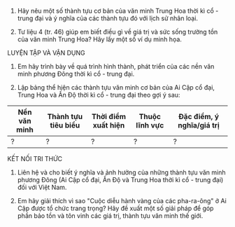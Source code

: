 1. Hãy nêu một số thành tựu cơ bản của văn minh Trung Hoa thời kì cổ - trung đại và ý nghĩa của các thành tựu đó với lịch sử nhân loại.

2. Tư liệu 4 (tr. 46) giúp em biết điều gì về giá trị và sức sống trường tồn của văn minh Trung Hoa? Hãy lấy một số ví dụ minh họa.

LUYỆN TẬP VÀ VẬN DỤNG

1. Em hãy trình bày về quá trình hình thành, phát triển của các nền văn minh phương Đông thời kì cổ - trung đại.

2. Lập bảng thể hiện các thành tựu văn minh cơ bản của Ai Cập cổ đại, Trung Hoa và Ấn Độ thời kì cổ - trung đại theo gợi ý sau:

Nền văn minh | Thành tựu tiêu biểu | Thời điểm xuất hiện | Thuộc lĩnh vực | Đặc điểm, ý nghĩa/giá trị
--- | --- | --- | --- | ---
? | ? | ? | ? | ?

KẾT NỐI TRI THỨC

1. Liên hệ và cho biết ý nghĩa và ảnh hưởng của những thành tựu văn minh phương Đông (Ai Cập cổ đại, Ấn Độ và Trung Hoa thời kì cổ - trung đại) đối với Việt Nam.

2. Em hãy giải thích vì sao "Cuộc diễu hành vàng của các pha-ra-ông" ở Ai Cập được tổ chức trang trọng? Hãy đề xuất một số giải pháp để góp phần bảo tồn và tôn vinh các giá trị, thành tựu văn minh thế giới.